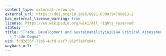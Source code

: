 ```yaml
---
content_type: external-resource
external_url: https://doi.org/10.1016/0921-8009(94)90013-2
has_external_license_warning: true
license: https://en.wikipedia.org/wiki/All_rights_reserved
status: ''
title: "Trade, Development and Sustainability\u2014A Critical Assessment of the 'Free\
  \ Trade Dogma"
uid: fdd2d35f-72a5-4cfd-aaf7-852f7ebfe04c
wayback_url: ''
---
```

